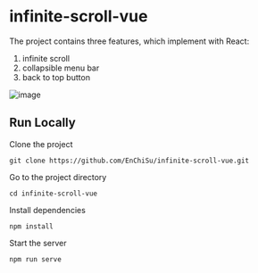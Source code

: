 # infinite-scroll-vue
The project contains three features, which implement with React:
1. infinite scroll
2. collapsible menu bar
3. back to top button


![image](https://github.com/EnChiSu/infinite-scroll-vue/blob/main/Demo.gif)


## Run Locally
Clone the project
```
git clone https://github.com/EnChiSu/infinite-scroll-vue.git
```

Go to the project directory
```
cd infinite-scroll-vue
```

Install dependencies
```
npm install
```

Start the server
```
npm run serve
```
